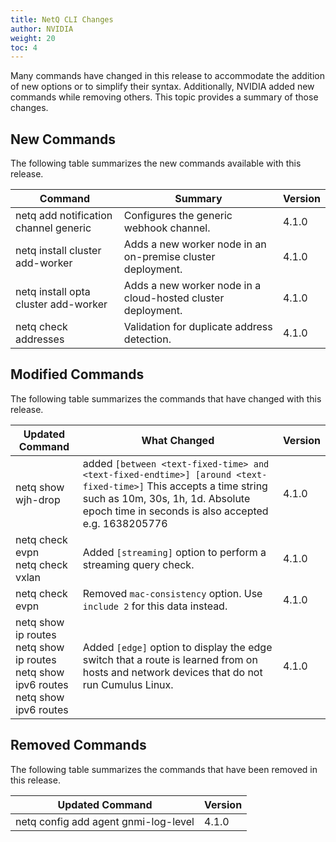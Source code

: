 ```yaml
---
title: NetQ CLI Changes
author: NVIDIA
weight: 20
toc: 4
---
```


Many commands have changed in this release to accommodate the addition of new options or to simplify their syntax. Additionally, NVIDIA added new commands while removing others. This topic provides a summary of those changes.

## New Commands

The following table summarizes the new commands available with this release.

| Command | Summary | Version |
| ------- | ------- | ------- |
| netq add notification channel generic | Configures the generic webhook channel. | 4.1.0 |
| netq install cluster add-worker | Adds a new worker node in an on-premise cluster deployment. | 4.1.0 |
| netq install opta cluster add-worker | Adds a new worker node in a cloud-hosted cluster deployment. | 4.1.0 |
| netq check addresses | Validation for duplicate address detection. | 4.1.0 |

## Modified Commands

The following table summarizes the commands that have changed with this release.
<!-- vale off -->
| Updated Command | What Changed | Version |
| --------------- | ------------ | ------- |
| netq show wjh-drop | added `[between <text-fixed-time> and <text-fixed-endtime>] [around <text-fixed-time>]` This accepts a time string such as 10m, 30s, 1h, 1d. Absolute epoch time in seconds is also accepted e.g. 1638205776 | 4.1.0 |
| netq check evpn<br/>netq check vxlan | Added `[streaming]` option to perform a streaming query check. | 4.1.0 |
| netq check evpn | Removed `mac-consistency` option. Use `include 2` for this data instead. | 4.1.0 |
| netq <hostname> show ip routes <br/> netq show ip routes <br/> netq <hostname> show ipv6 routes <br/> netq show ipv6 routes | Added `[edge]` option to display the edge switch that a route is learned from on hosts and network devices that do not run Cumulus Linux. | 4.1.0 |
<!-- vale on -->
## Removed Commands

<!-- vale off -->
The following table summarizes the commands that have been removed in this release.
<!-- vale on -->

| Updated Command | Version |
| --------------- | ------- |
| netq config add agent gnmi-log-level | 4.1.0 |

